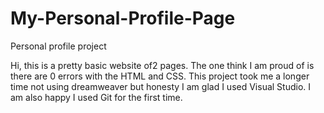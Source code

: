 # My-Personal-Profile-Page
 Personal profile project
 
 Hi, this is a pretty basic website of2 pages. The one think I am proud of is there are 0 errors with the HTML and CSS.
 This project took me a longer time not using dreamweaver but honesty I am glad I used Visual Studio. 
 I am also happy I used Git for the first time.
